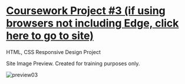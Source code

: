 # [Coursework Project #3 (if using browsers not including Edge, click here to go to site)](https://h-vasq.github.io/Coursework-Proj03-Renders/)
HTML, CSS Responsive Design Project

Site Image Preview.  Created for training purposes only.

![preview03](https://user-images.githubusercontent.com/123214691/226108802-54ce574a-0889-4cf7-8175-0de7f0888055.jpg)
